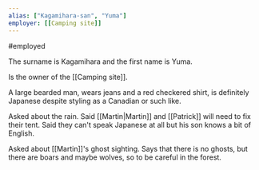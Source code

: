 ```yaml
---
alias: ["Kagamihara-san", "Yuma"]
employer: [[Camping site]]
---
```


#employed 

The surname is Kagamihara and the first name is Yuma.

Is the owner of the [[Camping site]].

A large bearded man, wears jeans and a red checkered shirt, is definitely Japanese despite styling as a Canadian or such like.

Asked about the rain. Said [[Martin|Martin]] and [[Patrick]] will need to fix their tent.
Said they can't speak Japanese at all but his son knows a bit of English.

Asked about [[Martin]]'s ghost sighting. Says that there is no ghosts, but there are boars and maybe wolves, so to be careful in the forest.
